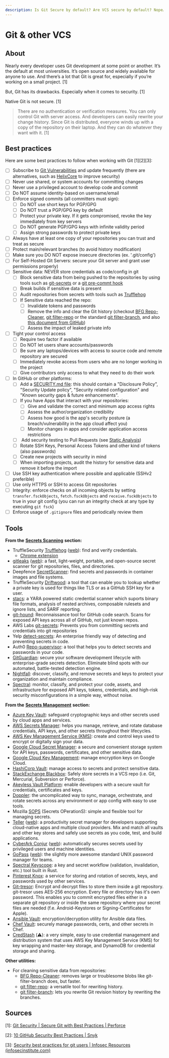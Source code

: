 ```yaml
---
description: Is Git Secure by default? Are VCS secure by default? Nope…
---
```


# Git & other VCS

## About

Nearly every developer uses Git development at some point or another. It’s the default at most universities. It’s open source and widely available for anyone to use. And there’s a lot that Git is great for, especially if you’re working on a small project. \[1]

But, Git has its drawbacks. Especially when it comes to security. \[1]

Native Git is not secure. \[1]

> There are no authentication or verification measures. You can only control Git with server access. And developers can easily rewrite your change history. Since Git is distributed, everyone winds up with a copy of the repository on their laptop. And they can do whatever they want with it. \[1]

## Best practices

Here are some best practices to follow when working with Git \[1]\[2]\[3]:

* [ ] Subscribe to [Git Vulnerabilities](https://www.cvedetails.com/vulnerability-list/vendor\_id-15815/product\_id-33590/Git-scm-GIT.html) and update frequently (there are alternatives, such as [HelixCore](https://www.perforce.com/products/helix-core) to improve security)
* [ ] Never use shared, or system accounts for committing changes
* [ ] Never use a privileged account to develop code and commit
* [ ] Do NOT assume identity-based on username/email
* [ ] Enforce signed commits (all committers must sign):
  * [ ] Do NOT use short keys for PGP/GPG
  * [ ] Do NOT trust a PGP/GPG key by default
  * [ ] Protect your private key. If it gets compromised, revoke the key immediately from key servers
  * [ ] Do NOT generate PGP/GPG keys with infinite validity period
  * [ ] Assign strong passwords to protect private keys
* [ ] Always have at least one copy of your repositories you can trust and treat as secure
* [ ] Protect main/relevant branches (to avoid history modification)
* [ ] Make sure you DO NOT expose insecure directories (ex. '.git/config')
* [ ] For Self-Hosted Git Servers: secure your Git server and grant user permissions properly)
* [ ] Sensitive data: NEVER store credentials as code/config in git
  * [ ] Block sensitive data from being pushed to the repositories by using tools such as [git-secrets](https://github.com/awslabs/git-secrets) or a [git pre-commt hook](https://githooks.com/)
  * [ ] Break builds if sensitive data is present
  * [ ] Audit repositories from secrets with tools such as [Trufflehog](https://github.com/trufflesecurity/truffleHoghttps:/github.com/trufflesecurity/truffleHog)
  * [ ] If Sensitive data reached the repo:
    * [ ] Invalidate tokens and passwords
    * [ ] Remove the info and clear the Git history (checkout [BFG Repo-Cleaner](https://rtyley.github.io/bfg-repo-cleaner/), [git filter-repo](https://github.com/newren/git-filter-repo) or the standard [git filter-branch](https://git-scm.com/docs/git-filter-branch), and also[ this document from GitHub](https://docs.github.com/en/authentication/keeping-your-account-and-data-secure/removing-sensitive-data-from-a-repository))
    * [ ] Assess the impact of leaked private info
* [ ] Tight your control access
  * [ ] Require two factor if available
  * [ ] Do NOT let users share accounts/passwords
  * [ ] Be sure any laptops/devices with access to source code and remote repository are secured
  * [ ] Immediately revoke access from users who are no longer working in the project
  * [ ] Give contributors only access to what they need to do their work
* [ ] In GitHub or other platforms:
  * [ ] Add a [SECURITY.md file](https://docs.github.com/en/code-security/getting-started/adding-a-security-policy-to-your-repository#about-security-policies): this should contain a "Disclosure Policy", "Security Update policy", "Security related configuration" and "Known security gaps & future enhancements".
  * [ ] If you have Apps that interact with your repositories:
    * [ ] Give and validate the correct and minimum app access rights
    * [ ] Assess the author/organization credibility
    * [ ] Assess how good is the app's security posture (a breach/vulnerability in the app cloud affect you)
    * [ ] Monitor changes in apps and consider application access restrictions
  * [ ] &#x20;Add security testing to Pull Requests (see [Static Analysis](../tools/static-analysis.md))
  * [ ] Rotate SSH Keys, Personal Access Tokens and other kind of tokens (also passwords)
  * [ ] Create new projects with security in mind
  * [ ] When importing projects, audit the history for sensitive data and remove it before the import
* [ ] Use SSH key authentication where possible and applicable (SSHv2 preferible)
* [ ] Use only HTTPS or SSH to access Git repositories
* [ ] Integrity: enforce checks on all incoming objects by setting `transfer.fsckObjects`, `fetch.fsckObjects` and `receive.fsckObjects` to true in your git config (you can run an integrity check at any type by executing `git fsck`)
* [ ] Enforce usage of `.gitignore` files and periodically review them

## Tools

**From the** [**Secrets Scanning**](../tools/secrets/secrets-scanning.md) **section:**

* TruffleSecurity [Trufflehog](https://github.com/trufflesecurity/trufflehog) ([web](https://trufflesecurity.com/trufflehog/)): find and verify credentials.
  * [Chrome extension](https://chrome.google.com/webstore/detail/trufflehog/bafhdnhjnlcdbjcdcnafhdcphhnfnhjc)
* [gitleaks](https://github.com/gitleaks/gitleaks) ([web](https://gitleaks.io/)): a fast, light-weight, portable, and open-source secret scanner for git repositories, files, and directories.
* Deepfence [SecretScanner](https://github.com/deepfence/SecretScanner): find secrets and passwords in container images and file systems.
* TruffleSecurity [Driftwood](https://github.com/trufflesecurity/driftwood): a tool that can enable you to lookup whether a private key is used for things like TLS or as a GitHub SSH key for a user.
* [stacs](https://github.com/stacscan/stacs): a YARA powered static credential scanner which suports binary file formats, analysis of nested archives, composable rulesets and ignore lists, and SARIF reporting.
* [git-hound](https://github.com/tillson/git-hound): Reconnaissance tool for GitHub code search. Scans for exposed API keys across all of GitHub, not just known repos.
* AWS Labs [git-secrets](https://github.com/awslabs/git-secrets): Prevents you from committing secrets and credentials into git repositories
* Yelp [detect-secrets](https://github.com/Yelp/detect-secrets): An enterprise friendly way of detecting and preventing secrets in code.
* Auth0 [Repo-supervisor](https://github.com/auth0/repo-supervisor): a tool that helps you to detect secrets and passwords in your code.
* [GitGuardian](https://www.gitguardian.com/v): secure your software development lifecycle with enterprise-grade secrets detection. Eliminate blind spots with our automated, battle-tested detection engine.
* [Nightfall](https://www.nightfall.ai/): discover, classify, and remove secrets and keys to protect your organization and maintain compliance.
* [Spectral](https://spectralops.io/): monitor, classify, and protect your code, assets, and infrastructure for exposed API keys, tokens, credentials, and high-risk security misconfigurations in a simple way, without noise.

**From the** [**Secrets Management**](../tools/secrets/secrets-management.md) **section:**

* [Azure Key Vault](https://azure.microsoft.com/en-us/products/key-vault/): safeguard cryptographic keys and other secrets used by cloud apps and services.
* [AWS Secrets Manager](https://aws.amazon.com/secrets-manager/): helps you manage, retrieve, and rotate database credentials, API keys, and other secrets throughout their lifecycles.
* [AWS Key Management Service (KMS)](https://aws.amazon.com/kms/): create and control keys used to encrypt or digitally sign your data.
* [Google Cloud Secret Manager](https://cloud.google.com/secret-manager): a secure and convenient storage system for API keys, passwords, certificates, and other sensitive data.
* [Google Cloud Key Management](https://cloud.google.com/security-key-management): manage encryption keys on Google Cloud.
* [HashiCorp Vault](https://www.hashicorp.com/products/vault): manage access to secrets and protect sensitive data.
* [StackExchange Blackbox](https://github.com/StackExchange/blackbox): Safely store secrets in a VCS repo (i.e. Git, Mercurial, Subversion or Perforce).
* [Akeyless Vault Platform](https://www.akeyless.io/secrets-management/secrets-store/): enable developers with a secure vault for credentials, certificates and keys.
* [Doppler](https://www.doppler.com/): the uncomplicated way to sync, manage, orchestrate, and rotate secrets across any environment or app config with easy to use tools.
* Mozilla [SOPS](https://github.com/mozilla/sops) (Secrets OPerationS): simple and flexible tool for managing secrets.
* [Teller](https://github.com/tellerops/teller) ([web](https://tlr.dev/)): a productivity secret manager for developers supporting cloud-native apps and multiple cloud providers. Mix and match all vaults and other key stores and safely use secrets as you code, test, and build applications.
* [CyberArk Conjur](https://github.com/cyberark/conjur) ([web](https://www.conjur.org/)): automatically secures secrets used by privileged users and machine identities.
* [GoPass](https://github.com/gopasspw/gopass) ([web](https://www.gopass.pw/)): the slightly more awesome standard UNIX password manager for teams.
* [Spectral Keyscope](https://github.com/SpectralOps/keyscope): a key and secret workflow (validation, invalidation, etc.) tool built in Rust.
* [Pinterest Knox](https://github.com/pinterest/knox): a service for storing and rotation of secrets, keys, and passwords used by other services.
* [Git-tresor](https://github.com/thebitrebels/git-tresor): Encrypt and decrypt files to store them inside a git repository. git-tresor uses AES-256 encryption. Every file or directory has it's own password. This enables you to commit encrypted files either in a separate git repository or inside the same repository where your secret files are needed (f.e. Android-Keystores or Signing-Certificates for Apple).
* [Ansible Vault](https://docs.ansible.com/ansible/latest/cli/ansible-vault.html): encryption/decryption utility for Ansible data files.
* [Chef Vault](https://github.com/chef/chef-vault): securely manage passwords, certs, and other secrets in Chef.
* [CredStash](https://github.com/fugue/credstash) (⚠️): a very simple, easy to use credential management and distribution system that uses AWS Key Management Service (KMS) for key wrapping and master-key storage, and DynamoDB for credential storage and sharing.

**Other utilities:**

* For cleaning sensitive data from repositories:
  * [BFG Repo-Cleaner](https://rtyley.github.io/bfg-repo-cleaner/): removes large or troublesome blobs like git-filter-branch does, but faster.
  * [git filter-repo](https://github.com/newren/git-filter-repo): a versatile tool for rewriting history.
  * [git filter-branch](https://git-scm.com/docs/git-filter-branch): lets you rewrite Git revision history by rewriting the branches.

## Sources

\[1]: [Git Security | Secure Git with Best Practices | Perforce](https://www.perforce.com/blog/vcs/git-secure)

\[2]: [10 GitHub Security Best Practices | Snyk](https://snyk.io/blog/ten-git-hub-security-best-practices/)

\[3]: [Security best practices for git users | Infosec Resources (infosecinstitute.com)](https://resources.infosecinstitute.com/topic/security-best-practices-for-git-users/)
